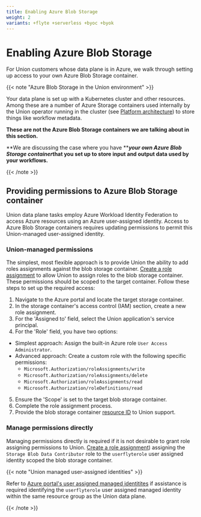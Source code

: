 ```yaml
---
title: Enabling Azure Blob Storage
weight: 2
variants: +flyte +serverless +byoc +byok
---
```


# Enabling Azure Blob Storage

For Union customers whose data plane is in Azure, we walk through setting up access to your own Azure Blob Storage container.

{{< note "Azure Blob Storage in the Union environment" >}}

Your data plane is set up with a Kubernetes cluster and other resources.
Among these are a number of Azure Storage containers used internally by the Union operator running in the cluster (see [Platform architecture](../../platform-architecture.md)) to store things like workflow metadata.

**These are not the Azure Blob Storage containers we are talking about in this section.**

**We are discussing the case where you have **_**your own Azure Blob Storage container**_**that you set up to store input and output data used by your workflows.**

{{< /note >}}

## Providing permissions to Azure Blob Storage container

Union data plane tasks employ Azure Workload Identity Federation to access Azure resources using an Azure user-assigned identity. Access to Azure Blob Storage containers requires updating permissions to permit this Union-managed user-assigned identity.

### Union-managed permissions

The simplest, most flexible approach is to provide Union the ability to add roles assignments against the blob storage container. [Create a role assignment](https://learn.microsoft.com/en-us/azure/role-based-access-control/role-assignments-portal) to allow Union to assign roles to the blob storage container. These permissions should be scoped to the target container. Follow these steps to set up the required access:

1. Navigate to the Azure portal and locate the target storage container.
2. In the storage container's access control (IAM) section, create a new role assignment.
3. For the 'Assigned to' field, select the Union application's service principal.
4. For the 'Role' field, you have two options:
  * Simplest approach: Assign the built-in Azure role `User Access Administrator`.
  * Advanced approach: Create a custom role with the following specific permissions:
    * `Microsoft.Authorization/roleAssignments/write`
    * `Microsoft.Authorization/roleAssignments/delete`
    * `Microsoft.Authorization/roleAssignments/read`
    * `Microsoft.Authorization/roleDefinitions/read`
5. Ensure the 'Scope' is set to the target blob storage container.
6. Complete the role assignment process.
7. Provide the blob storage container [resource ID](https://learn.microsoft.com/en-us/dotnet/api/microsoft.azure.management.storage.models.resource.id) to Union support.

### Manage permissions directly

Managing permissions directly is required if it is not desirable to grant role assigning permissions to Union. [Create a role assignment](https://learn.microsoft.com/en-us/azure/role-based-access-control/role-assignments-portal)) assigning the `Storage Blob Data Contributor` role to the `userflyterole` user assigned identity scoped the blob storage container.

{{< note "Union managed user-assigned identities" >}}

Refer to [Azure portal&#39;s user assigned managed identitites](https://portal.azure.com/#view/HubsExtension/BrowseResource/resourceType/Microsoft.ManagedIdentity%2FuserAssignedIdentities) if assistance is required identifying the `userflyterole` user assigned managed identity within the same resource group as the Union data plane.

{{< /note >}}
